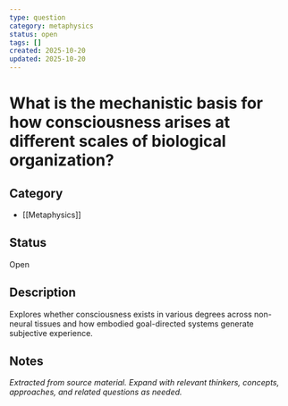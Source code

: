 ```yaml
---
type: question
category: metaphysics
status: open
tags: []
created: 2025-10-20
updated: 2025-10-20
---
```


# What is the mechanistic basis for how consciousness arises at different scales of biological organization?

## Category

- [[Metaphysics]]

## Status

Open

## Description

Explores whether consciousness exists in various degrees across non-neural tissues and how embodied goal-directed systems generate subjective experience.

## Notes

*Extracted from source material. Expand with relevant thinkers, concepts, approaches, and related questions as needed.*
